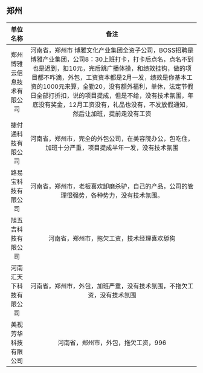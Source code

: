 ## 郑州

| 单位名称	                        |  备注   |
| :----------------------:          | :----------: |
| 郑州博雅云信息技术有限公司	        | 河南省，郑州市 博雅文化产业集团全资子公司，BOSS招聘是博雅产业集团，公司8：30上班打卡，打卡后点名，点名不到也是迟到，扣10元，完后跳广播体操，和绩效挂钩，做的项目都不咋滴，外包，工资资本都是2月一发，绩效是你基本工资的1000元来算，全勤20，没有额外福利，单休，法定节假日全部打折扣，说的项目提成，但是不给，没有技术氛围，年底没有奖金，12月工资没有，礼品也没有，不发放假通知，然后让加班，提前走没有工资
| 捷付通科技有限公司                  | 河南省，郑州市，完全的外包公司，在美容院办公，包吃住，加班十分严重，项目提成半年一发，没有技术氛围
| 路易宝科技有限公司                  | 河南省，郑州市，老板喜欢卸磨杀驴，自己的产品，公司的管理很强势，各种势力，没有技术氛围。
| 旭五吉科技有限公司                  | 河南省，郑州市，拖欠工资，技术经理喜欢舔狗
| 河南汇天下科技有限公司              | 河南省，郑州市，外包，加班严重，没有技术氛围，不拖欠工资，没有技术氛围
| 美视芳华科技有限公司                | 河南省，郑州市，外包，拖欠工资，996
